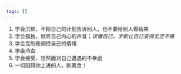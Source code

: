 ```yaml
---
tags: []
---
```

1. 学会沉默，不把自己的计划告诉别人，也不要给别人看结果
2. 学会孤独，倾听自己内心的声音；*读懂自己，才能让自己变得无坚不摧*
3. 学会克制和调控自己的情绪
4. 学会冷血
5. 学会接受，坦然面对自己遭遇的不幸运
6. 一切阻碍你上进的人，断离舍！